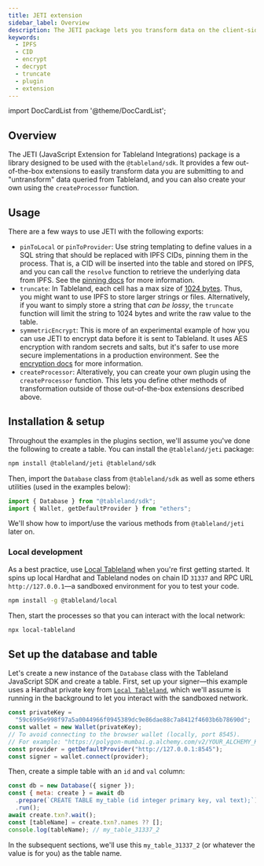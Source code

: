 ```yaml
---
title: JETI extension
sidebar_label: Overview
description: The JETI package lets you transform data on the client-side for SDK queries.
keywords:
  - IPFS
  - CID
  - encrypt
  - decrypt
  - truncate
  - plugin
  - extension
---
```


import DocCardList from '@theme/DocCardList';

## Overview

The JETI (JavaScript Extension for Tableland Integrations) package is a library designed to be used with the `@tableland/sdk`. It provides a few out-of-the-box extensions to easily transform data you are submitting to and "untransform" data queried from Tableland, and you can also create your own using the `createProcessor` function.

## Usage

There are a few ways to use JETI with the following exports:

- `pinToLocal` or `pinToProvider`: Use string templating to define values in a SQL string that should be replaced with IPFS CIDs, pinning them in the process. That is, a CID will be inserted into the table and stored on IPFS, and you can call the `resolve` function to retrieve the underlying data from IPFS. See the [pinning docs](/sdk/plugins/pinning-to-ipfs) for more information.
- `truncate`: In Tableland, each cell has a max size of [1024 bytes](/fundamentals/limits). Thus, you might want to use IPFS to store larger strings or files. Alternatively, if you want to simply store a string that _can be lossy_, the `truncate` function will limit the string to 1024 bytes and write the raw value to the table.
- `symmetricEncrypt`: This is more of an experimental example of how you can use JETI to encrypt data before it is sent to Tableland. It uses AES encryption with random secrets and salts, but it's safer to use more secure implementations in a production environment. See the [encryption docs](/sdk/plugins/encryption) for more information.
- `createProcessor`: Alteratively, you can create your own plugin using the `createProcessor` function. This lets you define other methods of transformation outside of those out-of-the-box extensions described above.

<DocCardList />

## Installation & setup

Throughout the examples in the plugins section, we'll assume you've done the following to create a table. You can install the `@tableland/jeti` package:

```bash npm2yarn
npm install @tableland/jeti @tableland/sdk
```

Then, import the `Database` class from `@tableland/sdk` as well as some ethers utilities (used in the examples below):

```javascript
import { Database } from "@tableland/sdk";
import { Wallet, getDefaultProvider } from "ethers";
```

We'll show how to import/use the various methods from `@tableland/jeti` later on.

### Local development

As a best practice, use [Local Tableland](/local-tableland) when you're first getting started. It spins up local Hardhat and Tableland nodes on chain ID `31337` and RPC URL `http://127.0.0.1`—a sandboxed environment for you to test your code.

```bash npm2yarn
npm install -g @tableland/local
```

Then, start the processes so that you can interact with the local network:

```bash
npx local-tableland
```

## Set up the database and table

Let's create a new instance of the `Database` class with the Tableland JavaScript SDK and create a table. First, set up your signer—this example uses a Hardhat private key from [`Local Tableland`](/local-tableland/), which we'll assume is running in the background to let you interact with the sandboxed network.

```js
const privateKey =
  "59c6995e998f97a5a0044966f0945389dc9e86dae88c7a8412f4603b6b78690d";
const wallet = new Wallet(privateKey);
// To avoid connecting to the browser wallet (locally, port 8545).
// For example: "https://polygon-mumbai.g.alchemy.com/v2/YOUR_ALCHEMY_KEY"
const provider = getDefaultProvider("http://127.0.0.1:8545");
const signer = wallet.connect(provider);
```

Then, create a simple table with an `id` and `val` column:

```js
const db = new Database({ signer });
const { meta: create } = await db
  .prepare(`CREATE TABLE my_table (id integer primary key, val text);`)
  .run();
await create.txn?.wait();
const [tableName] = create.txn?.names ?? [];
console.log(tableName); // my_table_31337_2
```

In the subsequent sections, we'll use this `my_table_31337_2` (or whatever the value is for you) as the table name.
